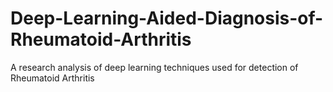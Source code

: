 # Deep-Learning-Aided-Diagnosis-of-Rheumatoid-Arthritis
A research analysis of deep learning techniques used for detection of Rheumatoid Arthritis 

